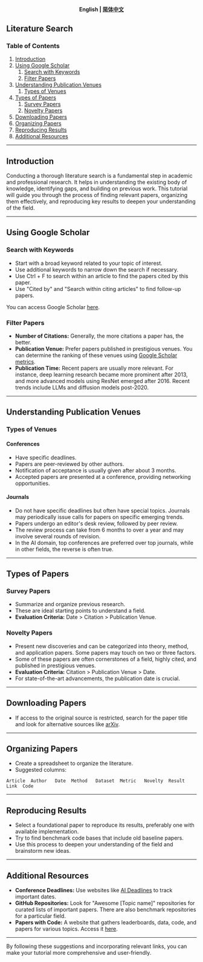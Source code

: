 <h4 align="center">
    <p>
        <b>English</b> |
        <a href="https://github.com/Collaborative-AI/tutorial/blob/main/Git/README_zh.md">简体中文</a>
    </p>
</h4>


## Literature Search

### Table of Contents

1. [Introduction](#introduction)
2. [Using Google Scholar](#using-google-scholar)
   1. [Search with Keywords](#search-with-keywords)
   2. [Filter Papers](#filter-papers)
3. [Understanding Publication Venues](#understanding-publication-venues)
   1. [Types of Venues](#types-of-venues)
4. [Types of Papers](#types-of-papers)
   1. [Survey Papers](#survey-papers)
   2. [Novelty Papers](#novelty-papers)
5. [Downloading Papers](#downloading-papers)
6. [Organizing Papers](#organizing-papers)
7. [Reproducing Results](#reproducing-results)
8. [Additional Resources](#additional-resources)

---

## Introduction

Conducting a thorough literature search is a fundamental step in academic and professional research. It helps in understanding the existing body of knowledge, identifying gaps, and building on previous work. This tutorial will guide you through the process of finding relevant papers, organizing them effectively, and reproducing key results to deepen your understanding of the field.

---

## Using Google Scholar

### Search with Keywords
- Start with a broad keyword related to your topic of interest.
- Use additional keywords to narrow down the search if necessary.
- Use Ctrl + F to search within an article to find the papers cited by this paper.
- Use "Cited by" and "Search within citing articles" to find follow-up papers.

You can access Google Scholar [here](https://scholar.google.com).

### Filter Papers
- **Number of Citations:** Generally, the more citations a paper has, the better.
- **Publication Venue:** Prefer papers published in prestigious venues. You can determine the ranking of these venues using [Google Scholar metrics](https://scholar.google.com/citations?view_op=top_venues&hl=en).
- **Publication Time:** Recent papers are usually more relevant. For instance, deep learning research became more prominent after 2013, and more advanced models using ResNet emerged after 2016. Recent trends include LLMs and diffusion models post-2020.

---

## Understanding Publication Venues

### Types of Venues

#### Conferences
- Have specific deadlines.
- Papers are peer-reviewed by other authors.
- Notification of acceptance is usually given after about 3 months.
- Accepted papers are presented at a conference, providing networking opportunities.

#### Journals
- Do not have specific deadlines but often have special topics. Journals may periodically issue calls for papers on specific emerging trends.
- Papers undergo an editor's desk review, followed by peer review.
- The review process can take from 6 months to over a year and may involve several rounds of revision.
- In the AI domain, top conferences are preferred over top journals, while in other fields, the reverse is often true.

---

## Types of Papers

### Survey Papers
- Summarize and organize previous research.
- These are ideal starting points to understand a field.
- **Evaluation Criteria:** Date > Citation > Publication Venue.

### Novelty Papers
- Present new discoveries and can be categorized into theory, method, and application papers. Some papers may touch on two or three factors.
- Some of these papers are often cornerstones of a field, highly cited, and published in prestigious venues.
- **Evaluation Criteria:** Citation > Publication Venue > Date.
- For state-of-the-art advancements, the publication date is crucial.

---

## Downloading Papers

- If access to the original source is restricted, search for the paper title and look for alternative sources like [arXiv](https://arxiv.org/).

---

## Organizing Papers

- Create a spreadsheet to organize the literature.
- Suggested columns: 
```
Article  Author   Date  Method   Dataset  Metric   Novelty  Result   Link  Code
```

---

## Reproducing Results

- Select a foundational paper to reproduce its results, preferably one with available implementation.
- Try to find benchmark code bases that include old baseline papers.
- Use this process to deepen your understanding of the field and brainstorm new ideas.

---

## Additional Resources

- **Conference Deadlines:** Use websites like [AI Deadlines](https://aideadlin.es/) to track important dates.
- **GitHub Repositories:** Look for "Awesome [Topic name]" repositories for curated lists of important papers. There are also benchmark repositories for a particular field.
- **Papers with Code:** A website that gathers leaderboards, data, code, and papers for various topics. Access it [here](https://paperswithcode.com/).

---

By following these suggestions and incorporating relevant links, you can make your tutorial more comprehensive and user-friendly.